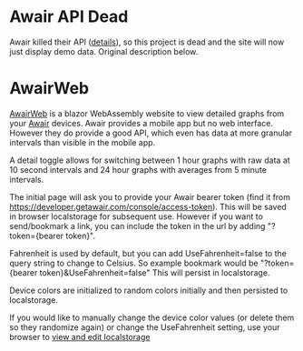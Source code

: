 # Awair API Dead

Awair killed their API ([details](https://github.com/smklancher/AwairWeb/issues/18)), so this project is dead and the site will now just display demo data.  Original description below.

# AwairWeb

[AwairWeb](https://smklancher.github.io/AwairWeb/) is a blazor WebAssembly website to view detailed graphs from your [Awair](https://getawair.com/) devices.  Awair provides a mobile app but no web interface.  However they do provide a good API, which even has data at more granular intervals than visible in the mobile app.  

A detail toggle allows for switching between 1 hour graphs with raw data at 10 second intervals and 24 hour graphs with averages from 5 minute intervals.

The initial page will ask you to provide your Awair bearer token (find it from <https://developer.getawair.com/console/access-token>).  This will be saved in browser localstorage for subsequent use.  However if you want to send/bookmark a link, you can include the token in the url by adding "?token={bearer token}".

Fahrenheit is used by default, but you can add UseFahrenheit=false to the query string to change to Celsius.  So example bookmark would be "?token={bearer token}&UseFahrenheit=false"  This will persist in localstorage.

Device colors are initialized to random colors initially and then persisted to localstorage.

If you would like to manually change the device color values (or delete them so they randomize again) or change the UseFahrenheit setting, use your browser to [view and edit localstorage](https://developer.chrome.com/docs/devtools/storage/localstorage/)
